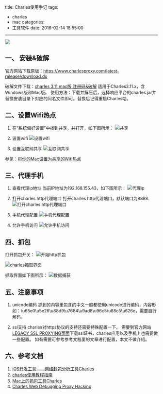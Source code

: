 title: Charles使用手记
tags:
  - charles
  - mac
categories:
  - 工具软件
date: 2016-02-14 18:55:00
---

<img src="/asserts/images/logo/charles.png" class="img-logo img-center" />


## 一、 安装&破解
官方网站下载原版：https://www.charlesproxy.com/latest-release/download.do

破解文件下载：[charles 3.11 mac版 注册码&破解](http://www.typechodev.com/index.php/archives/518/)
适用于Charles3.11.x，含Windows版和Mac版。
使用方法：下载并解压后，选择响应平台的charles.jar并替换安装目录下对应的同名文件即可。替换后记得重启Charles哈。


## 二、设置Wifi热点
1. 在“系统偏好设置”中找到共享，并打开，如下图所示：
![共享](http://images.macx.cn/forum/201212/13/234626efeiiiee0ie0de1d.png)

2. 设置wifi
![设置wifi](http://images.macx.cn/forum/201212/13/234626dfzl5ddirvab0wlf.png)

3. 设置互联网共享
![互联网共享](http://images.macx.cn/forum/201212/13/234626zltkgqegkdk9egk9.png)

参见：[将你的Mac设置为共享的Wifi热点](http://www.macx.cn/thread-2076838-1-1.html)


<!-- more -->


## 三、代理手机
1. 查看代理ip地址
当前IP地址为192.168.155.43，如下图所示：
![代理ip](http://7xkl4i.com1.z0.glb.clouddn.com/charles-proxy-local-ip.png)

2. 打开charles http代理端口
打开charles http代理端口，默认端口为8888.
![打开charles http代理端口](http://7xkl4i.com1.z0.glb.clouddn.com/charles-proxy-http-setting.png)

3. 手机代理配置
![手机代理配置](http://7xkl4i.com1.z0.glb.clouddn.com/charles-proxy-phone.jpg)

4. 允许手机访问
![允许手机访问](http://7xkl4i.com1.z0.glb.clouddn.com/charles-proxy-trust-dialog.png)


## 四、抓包
打开抓包开关：
![开始http抓包](http://7xkl4i.com1.z0.glb.clouddn.com/charles-proxy-http-switch.png)

![charles抓取界面](http://cdn.infoqstatic.com/statics_s1_20160128-0241u2/resource/articles/network-packet-analysis-tool-charles/zh/resources/1009004.jpg)

抓取界面如下图所示：
![数据捕获](http://img.blog.csdn.net/20141130195559531?watermark/2/text/aHR0cDovL2Jsb2cuY3Nkbi5uZXQvamlhbmd3ZWkwOTEwNDEwMDAz/font/5a6L5L2T/fontsize/400/fill/I0JBQkFCMA==/dissolve/70/gravity/Center)


## 五、注意事项
1. unicode编码
抓到的内容里包含的中文一般都使用unicode进行编码，内容形如：\u65e0\u5e26\u88d9\u7684\u9ad8\u96c5\u88c5\u626e，需要自行解码。

2. ssl支持
charles对https协议的支持还需要特殊配置一下。
需要到官方网站[LEGACY SSL PROXYING页面](http://www.charlesproxy.com/documentation/additional/legacy-ssl-proxying/)下载ssl证书，charles应用以及手机上也需要做一些配置。
如有需要可参考参考文档里的文章进行配置，本文不做介绍。


## 六、参考文档
1. [iOS开发工具——网络封包分析工具Charles](http://www.infoq.com/cn/articles/network-packet-analysis-tool-charles)
2. [charles使用教程指南](http://drops.wooyun.org/tips/2423)
3. [Mac上的抓包工具Charles](http://blog.csdn.net/jiangwei0910410003/article/details/41620363)
4. [Charles Web Debugging Proxy Hacking](http://www.gfzj.us/tech/2015/06/24/charles-hacking.html)
